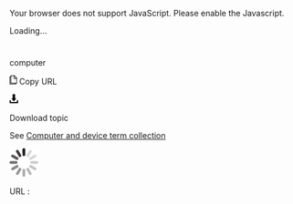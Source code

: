 Your browser does not support JavaScript. Please enable the Javascript.

Loading...

# 

computer

![Copy URL](computer_files/Copy.png)
Copy URL

![Download](computer_files/Download.png)

Download topic

See [Computer and device term collection](https://worldready.cloudapp.net/Styleguide/Read?id=2700&topicid=26597)

![In progress](computer_files/activity-large.gif)

URL :

